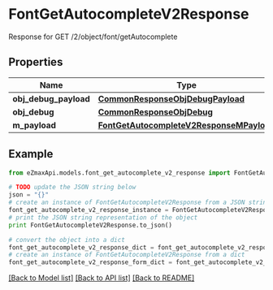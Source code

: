 # FontGetAutocompleteV2Response

Response for GET /2/object/font/getAutocomplete

## Properties
Name | Type | Description | Notes
------------ | ------------- | ------------- | -------------
**obj_debug_payload** | [**CommonResponseObjDebugPayload**](CommonResponseObjDebugPayload.md) |  | 
**obj_debug** | [**CommonResponseObjDebug**](CommonResponseObjDebug.md) |  | [optional] 
**m_payload** | [**FontGetAutocompleteV2ResponseMPayload**](FontGetAutocompleteV2ResponseMPayload.md) |  | 

## Example

```python
from eZmaxApi.models.font_get_autocomplete_v2_response import FontGetAutocompleteV2Response

# TODO update the JSON string below
json = "{}"
# create an instance of FontGetAutocompleteV2Response from a JSON string
font_get_autocomplete_v2_response_instance = FontGetAutocompleteV2Response.from_json(json)
# print the JSON string representation of the object
print FontGetAutocompleteV2Response.to_json()

# convert the object into a dict
font_get_autocomplete_v2_response_dict = font_get_autocomplete_v2_response_instance.to_dict()
# create an instance of FontGetAutocompleteV2Response from a dict
font_get_autocomplete_v2_response_form_dict = font_get_autocomplete_v2_response.from_dict(font_get_autocomplete_v2_response_dict)
```
[[Back to Model list]](../README.md#documentation-for-models) [[Back to API list]](../README.md#documentation-for-api-endpoints) [[Back to README]](../README.md)


